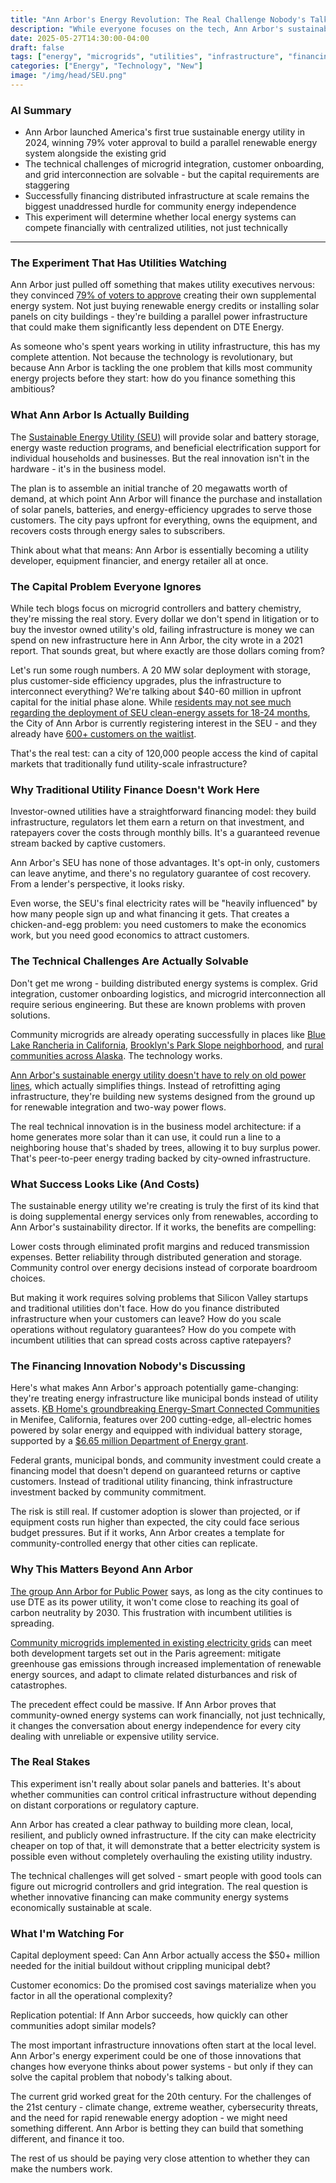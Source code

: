 ```yaml
---
title: "Ann Arbor's Energy Revolution: The Real Challenge Nobody's Talking About"
description: "While everyone focuses on the tech, Ann Arbor's sustainable energy utility faces a capital problem that could make or break the entire experiment."
date: 2025-05-27T14:30:00-04:00
draft: false
tags: ["energy", "microgrids", "utilities", "infrastructure", "financing"]
categories: ["Energy", "Technology", "New"]
image: "/img/head/SEU.png"
---
```


### AI Summary

- Ann Arbor launched America's first true sustainable energy utility in 2024, winning 79% voter approval to build a parallel renewable energy system alongside the existing grid
- The technical challenges of microgrid integration, customer onboarding, and grid interconnection are solvable - but the capital requirements are staggering
- Successfully financing distributed infrastructure at scale remains the biggest unaddressed hurdle for community energy independence
- This experiment will determine whether local energy systems can compete financially with centralized utilities, not just technically

---

### The Experiment That Has Utilities Watching

Ann Arbor just pulled off something that makes utility executives nervous: they convinced [79% of voters to approve](https://www.canarymedia.com/articles/clean-energy/voters-in-ann-arbor-michigan-create-a-local-clean-energy-utility) creating their own supplemental energy system. Not just buying renewable energy credits or installing solar panels on city buildings - they're building a parallel power infrastructure that could make them significantly less dependent on DTE Energy.

As someone who's spent years working in utility infrastructure, this has my complete attention. Not because the technology is revolutionary, but because Ann Arbor is tackling the one problem that kills most community energy projects before they start: how do you finance something this ambitious?

### What Ann Arbor Is Actually Building

The [Sustainable Energy Utility (SEU)](https://www.a2gov.org/departments/sustainability/Sustainability-Me/Pages/Ann-Arbor's-Sustainable-Energy-Utility-(SEU).aspx) will provide solar and battery storage, energy waste reduction programs, and beneficial electrification support for individual households and businesses. But the real innovation isn't in the hardware - it's in the business model.

The plan is to assemble an initial tranche of 20 megawatts worth of demand, at which point Ann Arbor will finance the purchase and installation of solar panels, batteries, and energy-efficiency upgrades to serve those customers. The city pays upfront for everything, owns the equipment, and recovers costs through energy sales to subscribers.

Think about what that means: Ann Arbor is essentially becoming a utility developer, equipment financier, and energy retailer all at once.

### The Capital Problem Everyone Ignores

While tech blogs focus on microgrid controllers and battery chemistry, they're missing the real story. Every dollar we don't spend in litigation or to buy the investor owned utility's old, failing infrastructure is money we can spend on new infrastructure here in Ann Arbor, the city wrote in a 2021 report. That sounds great, but where exactly are those dollars coming from?

Let's run some rough numbers. A 20 MW solar deployment with storage, plus customer-side efficiency upgrades, plus the infrastructure to interconnect everything? We're talking about $40-60 million in upfront capital for the initial phase alone. While [residents may not see much regarding the deployment of SEU clean-energy assets for 18-24 months](https://www.a2gov.org/departments/sustainability/Sustainability-Me/Pages/Ann-Arbor's-Sustainable-Energy-Utility-(SEU).aspx), the City of Ann Arbor is currently registering interest in the SEU - and they already have [600+ customers on the waitlist](https://energychangemakers.com/sustainable-energy-utility-launch-ann-arbor/).

That's the real test: can a city of 120,000 people access the kind of capital markets that traditionally fund utility-scale infrastructure?

### Why Traditional Utility Finance Doesn't Work Here

Investor-owned utilities have a straightforward financing model: they build infrastructure, regulators let them earn a return on that investment, and ratepayers cover the costs through monthly bills. It's a guaranteed revenue stream backed by captive customers.

Ann Arbor's SEU has none of those advantages. It's opt-in only, customers can leave anytime, and there's no regulatory guarantee of cost recovery. From a lender's perspective, it looks risky.

Even worse, the SEU's final electricity rates will be "heavily influenced" by how many people sign up and what financing it gets. That creates a chicken-and-egg problem: you need customers to make the economics work, but you need good economics to attract customers.

### The Technical Challenges Are Actually Solvable

Don't get me wrong - building distributed energy systems is complex. Grid integration, customer onboarding logistics, and microgrid interconnection all require serious engineering. But these are known problems with proven solutions.

Community microgrids are already operating successfully in places like [Blue Lake Rancheria in California](https://www.microgridknowledge.com/google-news-feed/article/11429230/community-microgrids-four-examples-of-local-energy-that-improves-lives), [Brooklyn's Park Slope neighborhood](https://www.microgridknowledge.com/google-news-feed/article/11429230/community-microgrids-four-examples-of-local-energy-that-improves-lives), and [rural communities across Alaska](https://www.gencellenergy.com/resources/blog/microgrids-empower-communities-to-enjoy-sustainable-and-resilient-energy/). The technology works.

[Ann Arbor's sustainable energy utility doesn't have to rely on old power lines](https://theconversation.com/ann-arbors-sustainable-energy-utility-aims-to-build-the-electric-power-grid-of-the-future-alongside-the-old-one-247189), which actually simplifies things. Instead of retrofitting aging infrastructure, they're building new systems designed from the ground up for renewable integration and two-way power flows.

The real technical innovation is in the business model architecture: if a home generates more solar than it can use, it could run a line to a neighboring house that's shaded by trees, allowing it to buy surplus power. That's peer-to-peer energy trading backed by city-owned infrastructure.

### What Success Looks Like (And Costs)

The sustainable energy utility we're creating is truly the first of its kind that is doing supplemental energy services only from renewables, according to Ann Arbor's sustainability director. If it works, the benefits are compelling:

Lower costs through eliminated profit margins and reduced transmission expenses. Better reliability through distributed generation and storage. Community control over energy decisions instead of corporate boardroom choices.

But making it work requires solving problems that Silicon Valley startups and traditional utilities don't face. How do you finance distributed infrastructure when your customers can leave? How do you scale operations without regulatory guarantees? How do you compete with incumbent utilities that can spread costs across captive ratepayers?

### The Financing Innovation Nobody's Discussing

Here's what makes Ann Arbor's approach potentially game-changing: they're treating energy infrastructure like municipal bonds instead of utility assets. [KB Home's groundbreaking Energy-Smart Connected Communities](https://www.microgridknowledge.com/resources/microgrid-perspectives/article/55010904/schneider-electric-north-america-exploring-the-potential-of-community-microgrids-through-three-innovative-case-studies) in Menifee, California, features over 200 cutting-edge, all-electric homes powered by solar energy and equipped with individual battery storage, supported by a [$6.65 million Department of Energy grant](https://www.microgridknowledge.com/resources/microgrid-perspectives/article/55010904/schneider-electric-north-america-exploring-the-potential-of-community-microgrids-through-three-innovative-case-studies).

Federal grants, municipal bonds, and community investment could create a financing model that doesn't depend on guaranteed returns or captive customers. Instead of traditional utility financing, think infrastructure investment backed by community commitment.

The risk is still real. If customer adoption is slower than projected, or if equipment costs run higher than expected, the city could face serious budget pressures. But if it works, Ann Arbor creates a template for community-controlled energy that other cities can replicate.

### Why This Matters Beyond Ann Arbor

[The group Ann Arbor for Public Power](https://annarborpublicpower.org/) says, as long as the city continues to use DTE as its power utility, it won't come close to reaching its goal of carbon neutrality by 2030. This frustration with incumbent utilities is spreading.

[Community microgrids implemented in existing electricity grids](https://www.sciencedirect.com/science/article/pii/S1364032119308950) can meet both development targets set out in the Paris agreement: mitigate greenhouse gas emissions through increased implementation of renewable energy sources, and adapt to climate related disturbances and risk of catastrophes.

The precedent effect could be massive. If Ann Arbor proves that community-owned energy systems can work financially, not just technically, it changes the conversation about energy independence for every city dealing with unreliable or expensive utility service.

### The Real Stakes

This experiment isn't really about solar panels and batteries. It's about whether communities can control critical infrastructure without depending on distant corporations or regulatory capture.

Ann Arbor has created a clear pathway to building more clean, local, resilient, and publicly owned infrastructure. If the city can make electricity cheaper on top of that, it will demonstrate that a better electricity system is possible even without completely overhauling the existing utility industry.

The technical challenges will get solved - smart people with good tools can figure out microgrid controllers and grid integration. The real question is whether innovative financing can make community energy systems economically sustainable at scale.

### What I'm Watching For

Capital deployment speed: Can Ann Arbor actually access the $50+ million needed for the initial buildout without crippling municipal debt?

Customer economics: Do the promised cost savings materialize when you factor in all the operational complexity?

Replication potential: If Ann Arbor succeeds, how quickly can other communities adopt similar models?

The most important infrastructure innovations often start at the local level. Ann Arbor's energy experiment could be one of those innovations that changes how everyone thinks about power systems - but only if they can solve the capital problem that nobody's talking about.

The current grid worked great for the 20th century. For the challenges of the 21st century - climate change, extreme weather, cybersecurity threats, and the need for rapid renewable energy adoption - we might need something different. Ann Arbor is betting they can build that something different, and finance it too.

The rest of us should be paying very close attention to whether they can make the numbers work.
